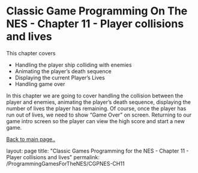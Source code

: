 # Classic Game Programming On The NES - Chapter 11 - Player collisions and lives

This chapter covers

- Handling the player ship colliding with enemies
- Animating the player’s death sequence
- Displaying the current Player’s Lives
- Handling game over

In this chapter we are going to cover handling the collision between the player and enemies, animating the player’s death sequence, displaying the number of lives the player has remaining. Of course, once the player has run out of lives, we need to show “Game Over” on screen. Returning to our game intro screen so the player can view the high score and start a new game.

[Back to main page..](/ProgammingForTheNES.md)

layout: page
title: "Classic Games Programming for the NES - Chapter 11 - Player collisions and lives"
permalink: /ProgrammingGamesForTheNES/CGPNES-CH11
